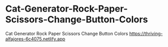 # Cat-Generator-Rock-Paper-Scissors-Change-Button-Colors
Cat Generator  Rock Paper Scissors Change Button Colors
https://thriving-alfajores-6c4075.netlify.app
